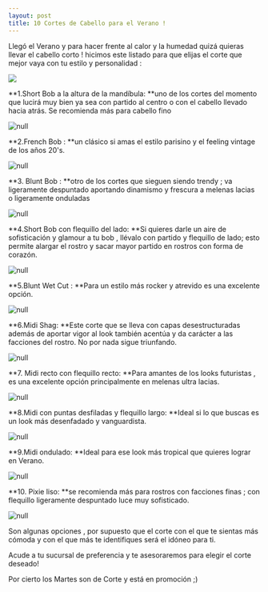 ```yaml
---
layout: post
title: 10 Cortes de Cabello para el Verano !
---
```

Llegó el Verano y para hacer frente al calor y la humedad quizá quieras llevar el cabello corto ! hicimos este listado para que elijas el corte que mejor vaya con tu estilo y personalidad :

![](/img/uploads/portadillacortes.jpg)

**1.Short Bob a la altura de la mandíbula: **uno de los cortes del momento que lucirá muy bien ya sea con partido al centro o con el cabello llevado hacia atrás. Se recomienda más para cabello fino

![null](/img/uploads/microbob.jpg)

**2.French Bob : **un clásico si amas el estilo parisino y el feeling vintage de los años 20's.

![null](/img/uploads/frenchbob.jpg)

**3. Blunt Bob : **otro de los cortes que sieguen siendo trendy ; va ligeramente despuntado aportando dinamismo y frescura a melenas lacias o ligeramente onduladas

![null](/img/uploads/blunt.jpg)

**4.Short Bob con flequillo del lado: **Si quieres darle un aire de sofisticación y glamour a tu bob , llévalo con partido y flequillo de lado; esto permite alargar el rostro y sacar mayor partido en rostros con forma de corazón.  

![null](/img/uploads/cortebob.jpg)

**5.Blunt Wet Cut : **Para un estilo más rocker y atrevido es una excelente opción.

![null](/img/uploads/bluntwetcut.jpg)

**6.Midi Shag: **Este corte que se lleva con capas desestructuradas además de aportar vigor al look también acentúa y da carácter a las facciones del rostro. No por nada sigue triunfando.

![null](/img/uploads/midishag.jpg)

**7. Midi recto con flequillo recto: **Para amantes de los looks futuristas , es una excelente opción principalmente en melenas ultra lacias. 

![null](/img/uploads/recto.jpg)

**8.Midi con puntas desfiladas y flequillo largo: **Ideal si lo que buscas es un look más desenfadado y vanguardista.

![null](/img/uploads/midiflequillolargo.jpg)

**9.Midi ondulado: **Ideal para ese look más tropical que quieres lograr en Verano.

![null](/img/uploads/midiondulado.jpg)

**10. Pixie liso: **se recomienda más para rostros con facciones finas ; con flequillo ligeramente despuntado luce muy sofisticado.

![null](/img/uploads/pixieliso.jpg)

Son algunas opciones , por supuesto que el corte con el que te sientas más cómoda y con el que más te identifiques será el idóneo para ti.

Acude a tu sucursal de preferencia y te asesoraremos para elegir el corte deseado! 

Por cierto los Martes son de Corte y está en promoción ;)
